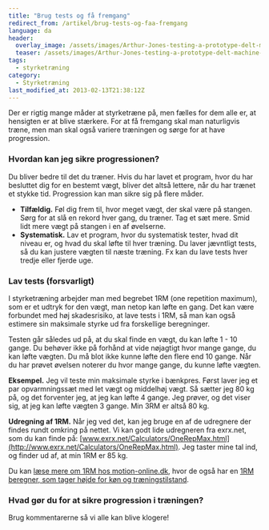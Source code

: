 ```yaml
---
title: "Brug tests og få fremgang"
redirect_from: /artikel/brug-tests-og-faa-fremgang
language: da
header:
  overlay_image: /assets/images/Arthur-Jones-testing-a-prototype-delt-machine-at-the-Colorado-Experiment.jpg
  teaser: /assets/images/Arthur-Jones-testing-a-prototype-delt-machine-at-the-Colorado-Experiment.jpg
tags:
  - styrketræning
category:
  - Styrketræning
last_modified_at: 2013-02-13T21:38:12Z
---
```


Der er rigtig mange måder at styrketræne på, men fælles for dem alle er, at hensigten er at blive stærkere. For at få fremgang skal man naturligvis træne, men man skal også variere træningen og sørge for at have progression.

### Hvordan kan jeg sikre progressionen?

Du bliver bedre til det du træner. Hvis du har lavet et program, hvor du har besluttet dig for en bestemt vægt, bliver det altså lettere, når du har trænet et stykke tid. Progression kan man sikre sig på flere måder.

- **Tilfældig.** Føl dig frem til, hvor meget vægt, der skal være på stangen. Sørg for at slå en rekord hver gang, du træner. Tag et sæt mere. Smid lidt mere vægt på stangen i en af øvelserne.
- **Systematisk.** Lav et program, hvor du systematisk tester, hvad dit niveau er, og hvad du skal løfte til hver træning. Du laver jævntligt tests, så du kan justere vægten til næste træning. Fx kan du lave tests hver tredje eller fjerde uge.

### Lav tests (forsvarligt)

I styrketræning arbejder man med begrebet 1RM (one repetition maximum), som er et udtryk for den vægt, man netop kan løfte en gang. Det kan være forbundet med høj skadesrisiko, at lave tests i 1RM, så man kan også estimere sin maksimale styrke ud fra forskellige beregninger.

Testen går således ud på, at du skal finde en vægt, du kan løfte 1 - 10 gange. Du behøver ikke på forhånd at vide nøjagtigt hvor mange gange, du kan løfte vægten. Du må blot ikke kunne løfte den flere end 10 gange. Når du har prøvet øvelsen noterer du hvor mange gange, du kunne løfte vægten.

**Eksempel.** Jeg vil teste min maksimale styrke i bænkpres. Først laver jeg et par opvarmningssæt med let vægt og middelhøj vægt. Så sætter jeg 80 kg på, og det forventer jeg, at jeg kan løfte 4 gange. Jeg prøver, og det viser sig, at jeg kan løfte vægten 3 gange. Min 3RM er altså 80 kg.

**Udregning af 1RM.** Når jeg ved det, kan jeg bruge en af de udregnere der findes rundt omkring på nettet. Vi kan godt lide udregneren fra exrx.net, som du kan finde på: [www.exrx.net/Calculators/OneRepMax.html](http://www.exrx.net/Calculators/OneRepMax.html). Jeg taster mine tal ind, og finder ud af, at min 1RM er 85 kg.

Du kan [læse mere om 1RM hos motion-online.dk](http://www.motion-online.dk/styrketraening/artikler/rm-beregner_-_teoretisk_baggrund/), hvor de også har en [1RM beregner, som tager højde for køn og træningstilstand](http://www.motion-online.dk/styrketraening/artikler/rm-beregner/).

### Hvad gør du for at sikre progression i træningen?

Brug kommentarerne så vi alle kan blive klogere!
